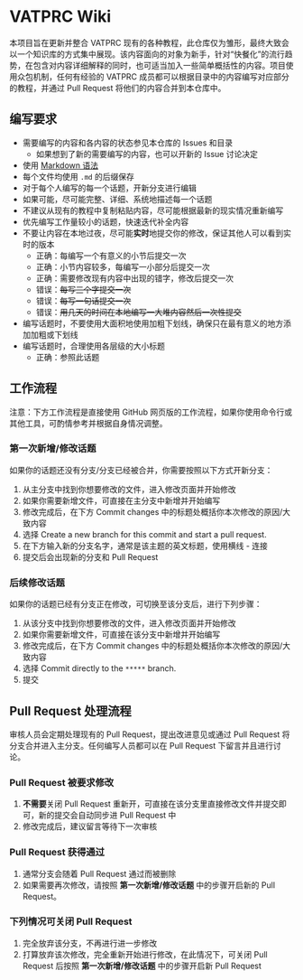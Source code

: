 # VATPRC Wiki

本项目旨在更新并整合 VATPRC 现有的各种教程，此仓库仅为雏形，最终大致会以一个知识库的方式集中展现。该内容面向的对象为新手，针对“快餐化”的流行趋势，在包含对内容详细解释的同时，也可适当加入一些简单概括性的内容。项目使用众包机制，任何有经验的 VATPRC 成员都可以根据目录中的内容编写对应部分的教程，并通过 Pull Request 将他们的内容合并到本仓库中。

## 编写要求
+ 需要编写的内容和各内容的状态参见本仓库的 Issues 和目录
  + 如果想到了新的需要编写的内容，也可以开新的 Issue 讨论决定
+ 使用 [Markdown 语法](https://docs.github.com/en/get-started/writing-on-github/getting-started-with-writing-and-formatting-on-github/basic-writing-and-formatting-syntax)
+ 每个文件均使用 `.md` 的后缀保存
+ 对于每个人编写的每一个话题，开新分支进行编辑
+ 如果可能，尽可能完整、详细、系统地描述每一个话题
+ 不建议从现有的教程中复制粘贴内容，尽可能根据最新的现实情况重新编写
+ 优先编写工作量较小的话题，快速迭代补全内容
+ 不要让内容在本地过夜，尽可能**实时**地提交你的修改，保证其他人可以看到实时的版本
  + 正确：每编写一个有意义的小节后提交一次
  + 正确：小节内容较多，每编写一小部分后提交一次
  + 正确：需要修改现有内容中出现的错字，修改后提交一次
  + 错误：~~每写三个字提交一次~~
  + 错误：~~每写一句话提交一次~~
  + 错误：~~用几天的时间在本地编写一大堆内容然后一次性提交~~
+ 编写话题时，不要使用大面积地使用加粗下划线，确保只在最有意义的地方添加加粗或下划线
+ 编写话题时，合理使用各层级的大小标题
  + 正确：参照此话题

## 工作流程
注意：下方工作流程是直接使用 GitHub 网页版的工作流程，如果你使用命令行或其他工具，可酌情参考并根据自身情况调整。

### 第一次新增/修改话题
如果你的话题还没有分支/分支已经被合并，你需要按照以下方式开新分支：

1. 从主分支中找到你想要修改的文件，进入修改页面并开始修改
2. 如果你需要新增文件，可直接在主分支中新增并开始编写
3. 修改完成后，在下方 Commit changes 中的标题处概括你本次修改的原因/大致内容
4. 选择 Create a new branch for this commit and start a pull request. 
5. 在下方输入新的分支名字，通常是该主题的英文标题，使用横线 - 连接
6. 提交后会出现新的分支和 Pull Request

### 后续修改话题
如果你的话题已经有分支正在修改，可切换至该分支后，进行下列步骤：

1. 从该分支中找到你想要修改的文件，进入修改页面并开始修改
2. 如果你需要新增文件，可直接在该分支中新增并开始编写
3. 修改完成后，在下方 Commit changes 中的标题处概括你本次修改的原因/大致内容
4. 选择 Commit directly to the `*****` branch.
5. 提交

## Pull Request 处理流程
审核人员会定期处理现有的 Pull Request，提出改进意见或通过 Pull Request 将分支合并进入主分支。任何编写人员都可以在 Pull Request 下留言并且进行讨论。

### Pull Request 被要求修改
1. **不需要**关闭 Pull Request 重新开，可直接在该分支里直接修改文件并提交即可，新的提交会自动同步进 Pull Request 中
2. 修改完成后，建议留言等待下一次审核

### Pull Request 获得通过
1. 通常分支会随着 Pull Request 通过而被删除
2. 如果需要再次修改，请按照 **第一次新增/修改话题** 中的步骤开启新的 Pull Request。

### 下列情况可关闭 Pull Request
1. 完全放弃该分支，不再进行进一步修改
2. 打算放弃该次修改，完全重新开始进行修改，在此情况下，可关闭 Pull Request 后按照  **第一次新增/修改话题** 中的步骤开启新 Pull Request





